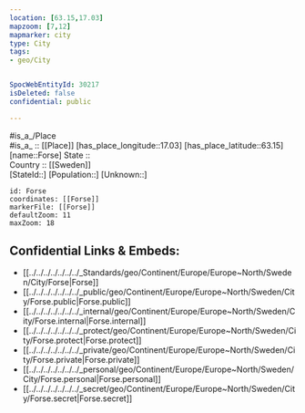 ```yaml
---
location: [63.15,17.03] 
mapzoom: [7,12] 
mapmarker: city 
type: City
tags:
- geo/City


SpocWebEntityId: 30217
isDeleted: false
confidential: public

---
```

#is_a_/Place  
#is_a_ :: [[Place]] 
[has_place_longitude::17.03] 
[has_place_latitude::63.15] 
[name::Forse] 
State ::  
Country :: [[Sweden]]  
[StateId::] 
[Population::] 
[Unknown::] 


```leaflet
id: Forse
coordinates: [[Forse]] 
markerFile: [[Forse]] 
defaultZoom: 11 
maxZoom: 18
```


## Confidential Links & Embeds: 
- [[../../../../../../../_Standards/geo/Continent/Europe/Europe~North/Sweden/City/Forse|Forse]] 
- [[../../../../../../../_public/geo/Continent/Europe/Europe~North/Sweden/City/Forse.public|Forse.public]] 
- [[../../../../../../../_internal/geo/Continent/Europe/Europe~North/Sweden/City/Forse.internal|Forse.internal]] 
- [[../../../../../../../_protect/geo/Continent/Europe/Europe~North/Sweden/City/Forse.protect|Forse.protect]] 
- [[../../../../../../../_private/geo/Continent/Europe/Europe~North/Sweden/City/Forse.private|Forse.private]] 
- [[../../../../../../../_personal/geo/Continent/Europe/Europe~North/Sweden/City/Forse.personal|Forse.personal]] 
- [[../../../../../../../_secret/geo/Continent/Europe/Europe~North/Sweden/City/Forse.secret|Forse.secret]] 
